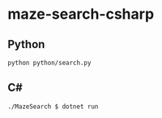 # maze-search-csharp

## Python
``` python python/search.py ```

## C#
``` ./MazeSearch $ dotnet run ```
